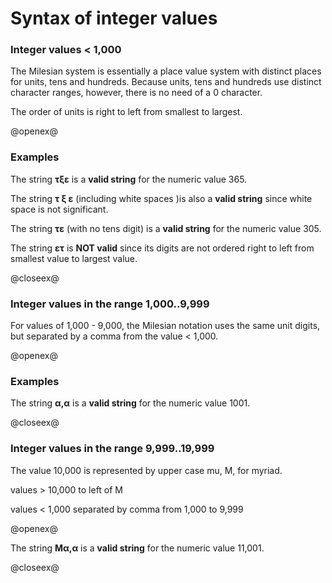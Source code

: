 #  Syntax of integer values 


### Integer values < 1,000 ###


The Milesian system is essentially a place value system with distinct places for units, tens and hundreds.  Because units, tens and hundreds use distinct character ranges, however, there is no need of a 0 character.  

The order of units is right to left from smallest to largest.

@openex@
### Examples ###

The string <strong concordion:set="#ex365">τξε</strong> is a <strong concordion:assertTrue="isValid(#ex365)">valid string</strong> for the numeric value 365.


The string <strong concordion:set="#ex365space">τ ξ ε</strong>  (including white spaces )is also a <strong concordion:assertTrue="isValid(#ex365space)">valid string</strong> since white space is not significant.

The string <strong concordion:set="#ex305">τε</strong> (with no tens digit) is a <strong concordion:assertTrue="isValid(#ex305)">valid string</strong> for the numeric value 305.  

The string <strong concordion:set="#badval">ετ</strong> is <strong concordion:assertFalse="isValid(#badval)">NOT valid</strong> since its digits are not ordered right to left from smallest value to largest value.

@closeex@

### Integer values in the range 1,000..9,999 ###


For values of 1,000 - 9,000, the Milesian notation uses the same unit digits, but separated by a comma from the value < 1,000.


@openex@

### Examples ###

The string <strong concordion:set="#ex1001">α,α</strong> is a <strong concordion:assertTrue="isValid(#ex1001)">valid string</strong> for the numeric value 1001.


@closeex@

### Integer values in the range 9,999..19,999 ###

The value 10,000 is represented by upper case mu, Μ, for myriad.



values > 10,000 to left of M

values < 1,000 separated by comma from 1,000 to 9,999


@openex@


The string <strong concordion:set="#ex11001">Μα,α</strong> is a <strong concordion:assertTrue="isValid(#ex11001)">valid string</strong> for the numeric value 11,001.


@closeex@


